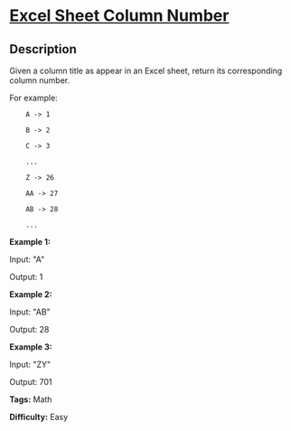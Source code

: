 # [Excel Sheet Column Number][title]

## Description

Given a column title as appear in an Excel sheet, return its corresponding
column number.

For example:

    
    

        A -> 1

        B -> 2

        C -> 3

        ...

        Z -> 26

        AA -> 27

        AB -> 28 

        ...

    

**Example 1:**

    
    

Input:  "A"

Output: 1

    

**Example 2:**

    
    

Input: "AB"

Output: 28

    

**Example 3:**

    
    

Input: "ZY"

Output: 701

    


**Tags:** Math

**Difficulty:** Easy

[title]: https://leetcode.com/problems/excel-sheet-column-number
